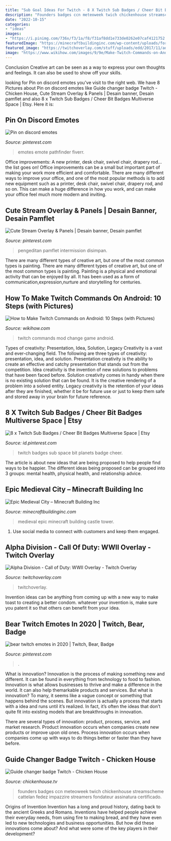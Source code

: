 ```yaml
---
title: "Sub Goal Ideas For Twitch - 8 X Twitch Sub Badges / Cheer Bit Badges Multiverse Space"
description: "Founders badges ccn meteoweek twich chickenhouse streamscheme cattelan fedez impazzire streamers fondateur assinatura certificado"
date: "2022-10-15"
categories:
- "ideas"
images:
- "https://i.pinimg.com/736x/f3/1a/f8/f31af8dd1e733de0262e07caf4121752.jpg"
featuredImage: "https://minecraftbuildinginc.com/wp-content/uploads/formidable/5/Epic-Medieval-City-Minecraft-Building-Ideas-castle-tower-amazing-city.jpg"
featured_image: "https://twitchoverlay.com/stuff/uploads/edd/2017/11/ad-preview-1024x576.jpg"
image: "https://www.wikihow.com/images/9/9e/Make-Twitch-Commands-on-Android-Step-10.jpg"
---
```



Conclusion
Creative art can be seen as a way to express your own thoughts and feelings. It can also be used to show off your skills.

	

		
looking for Pin on discord emotes you've visit to the right web. We have 8 Pictures about Pin on discord emotes like Guide changer badge Twitch - Chicken House, Cute Stream Overlay &amp; Panels | Desain banner, Desain pamflet and also 8 x Twitch Sub Badges / Cheer Bit Badges Multiverse Space | Etsy. Here it is:
		
    
## Pin On Discord Emotes

<img loading=lazy src="https://i.pinimg.com/736x/14/a4/64/14a464a8d551b91442b3b88ef784c8f0.jpg" onerror="this.onerror=null;this.src='https://tse1.mm.bing.net/th?id=OIP.XKyZJ2rO39WO-Smy_Oxn-QHaFj&amp;pid=15.1';" alt="Pin on discord emotes">

_Source: pinterest.com_

>emotes emote pathfinder fiverr. 

	

Office improvements: A new printer, desk chair, swivel chair, drapery rod... the list goes on!
Office improvements can be a small but important part of making your work more efficient and comfortable. There are many different ways to improve your office, and one of the most popular methods is to add new equipment such as a printer, desk chair, swivel chair, drapery rod, and so on. This can make a huge difference in how you work, and can make your office feel much more modern and inviting.

    
## Cute Stream Overlay &amp; Panels | Desain Banner, Desain Pamflet

<img loading=lazy src="https://i.pinimg.com/736x/01/4c/97/014c973dc2c59d45596aa6e37f14ca9d.jpg" onerror="this.onerror=null;this.src='https://tse3.mm.bing.net/th?id=OIP.pRP3a9vl73_UzVV7dj83ggHaEL&amp;pid=15.1';" alt="Cute Stream Overlay &amp; Panels | Desain banner, Desain pamflet">

_Source: pinterest.com_

>pengeditan pamflet intermission disimpan. 

	

There are many different types of creative art, but one of the most common types is painting.
There are many different types of creative art, but one of the most common types is painting. Painting is a physical and emotional activity that can be enjoyed by all. It has been used as a form of communication,expression,nurture and storytelling for centuries.

    
## How To Make Twitch Commands On Android: 10 Steps (with Pictures)

<img loading=lazy src="https://www.wikihow.com/images/9/9e/Make-Twitch-Commands-on-Android-Step-10.jpg" onerror="this.onerror=null;this.src='https://tse1.mm.bing.net/th?id=OIP.hx9VQx44le2fQZvbRf7w9AHaFj&amp;pid=15.1';" alt="How to Make Twitch Commands on Android: 10 Steps (with Pictures)">

_Source: wikihow.com_

>twitch commands mod change game android. 

	

Types of creativity: Presentation, Idea, Solution, Legacy
Creativity is a vast and ever-changing field. The following are three types of creativity: presentation, idea, and solution. Presentation creativity is the ability to create an effective and catchy presentation that stands out from the competition. Idea creativity is the invention of new solutions to problems that have been faced before. Solution creativity comes in handy when there is no existing solution that can be found. It is the creative rendering of a problem into a solved entity. Legacy creativity is the retention of your ideas after they are finished, whether it be for future use or just to keep them safe and stored away in your brain for future reference.

    
## 8 X Twitch Sub Badges / Cheer Bit Badges Multiverse Space | Etsy

<img loading=lazy src="https://i.pinimg.com/736x/f3/1a/f8/f31af8dd1e733de0262e07caf4121752.jpg" onerror="this.onerror=null;this.src='https://tse3.mm.bing.net/th?id=OIP.EL0C0wNo9MlmoJoaja7p7QHaHa&amp;pid=15.1';" alt="8 x Twitch Sub Badges / Cheer Bit Badges Multiverse Space | Etsy">

_Source: id.pinterest.com_

>twitch badges sub space bit planets badge cheer. 

	

The article is about new ideas that are being proposed to help people find ways to be happier. The different ideas being proposed can be grouped into 3 groups: mental health, physical health, and relationship advice.

    
## Epic Medieval City – Minecraft Building Inc

<img loading=lazy src="https://minecraftbuildinginc.com/wp-content/uploads/formidable/5/Epic-Medieval-City-Minecraft-Building-Ideas-castle-tower-amazing-city.jpg" onerror="this.onerror=null;this.src='https://tse2.mm.bing.net/th?id=OIP.dKhfwDD1InUbDF0pFEM-WAHaEK&amp;pid=15.1';" alt="Epic Medieval City – Minecraft Building Inc">

_Source: minecraftbuildinginc.com_

>medieval epic minecraft building castle tower. 

	

1. Use social media to connect with customers and keep them engaged.

    
## Alpha Division - Call Of Duty: WWII Overlay - Twitch Overlay

<img loading=lazy src="https://twitchoverlay.com/stuff/uploads/edd/2017/11/ad-preview-1024x576.jpg" onerror="this.onerror=null;this.src='https://tse1.mm.bing.net/th?id=OIP.O4os765B4QDLjr_DNN9KRgHaEK&amp;pid=15.1';" alt="Alpha Division - Call of Duty: WWII Overlay - Twitch Overlay">

_Source: twitchoverlay.com_

>twitchoverlay. 

	

Invention ideas can be anything from coming up with a new way to make toast to creating a better condom. whatever your invention is, make sure you patent it so that others can benefit from your idea.

    
## Bear Twitch Emotes In 2020 | Twitch, Bear, Badge

<img loading=lazy src="https://i.pinimg.com/736x/c2/c3/61/c2c361c106fa112cf35441030a519b45.jpg" onerror="this.onerror=null;this.src='https://tse4.mm.bing.net/th?id=OIP.e2zW4qwbxVJ9P3Ay9BqAXwHaFL&amp;pid=15.1';" alt="bear twitch emotes in 2020 | Twitch, Bear, Badge">

_Source: pinterest.com_

>. 

	

What is innovation?
Innovation is the process of making something new and different. It can be found in everything from technology to food to fashion. Innovation is what allows businesses to thrive and make a difference in the world. It can also help themarkable products and services.
But what is innovation? To many, it seems like a vague concept or something that happens behind the scenes. But innovation is actually a process that starts with a idea and runs until it’s realized. In fact, it’s often the ideas that don’t quite fit into existing models that are breakthroughs in innovation.

There are several types of innovation: product, process, service, and market research. Product innovation occurs when companies create new products or improve upon old ones. Process innovation occurs when companies come up with ways to do things better or faster than they have before.

    
## Guide Changer Badge Twitch - Chicken House

<img loading=lazy src="https://chickenhouse.tv/wp-content/uploads/2020/09/badge-fondateur-twitch.jpg" onerror="this.onerror=null;this.src='https://tse2.mm.bing.net/th?id=OIP.-r5L487q2YQJ2cu7V7YYowHaDt&amp;pid=15.1';" alt="Guide changer badge Twitch - Chicken House">

_Source: chickenhouse.tv_

>founders badges ccn meteoweek twich chickenhouse streamscheme cattelan fedez impazzire streamers fondateur assinatura certificado. 

	

Origins of Invention
Invention has a long and proud history, dating back to the ancient Greeks and Romans. Inventions have helped people achieve their everyday needs, from using fire to making bread, and they have even led to new technologies and business opportunities. But how did these innovations come about? And what were some of the key players in their development?

